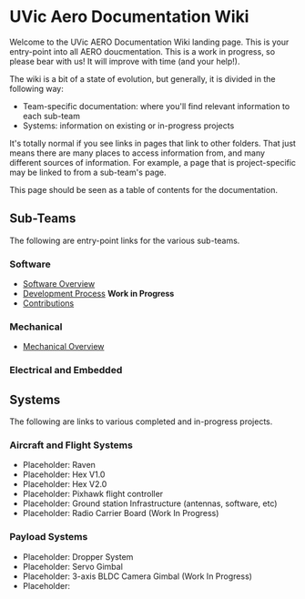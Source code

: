 # UVic Aero Documentation Wiki

Welcome to the UVic AERO Documentation Wiki landing page. This is your entry-point into all AERO doucmentation.
This is a work in progress, so please bear with us! It will improve with time (and your help!).

The wiki is a bit of a state of evolution, but generally, it is divided in the following way:
* Team-specific documentation: where you'll find relevant information to each sub-team
* Systems: information on existing or in-progress projects

It's totally normal if you see links in pages that link to other folders. That just means there are many places to access information from, and many different sources of information. For example, a page that is project-specific may be linked to from a sub-team's page.

This page should be seen as a table of contents for the documentation.

## Sub-Teams
The following are entry-point links for the various sub-teams.

### Software
* [Software Overview](software/overview.md)
* [Development Process]() __Work in Progress__
* [Contributions](software/contributions.md)

### Mechanical
* [Mechanical Overview](mechanical/overview.md)

### Electrical and Embedded

## Systems
The following are links to various completed and in-progress projects.

### Aircraft and Flight Systems
* Placeholder: Raven
* Placeholder: Hex V1.0
* Placeholder: Hex V2.0
* Placeholder: Pixhawk flight controller
* Placeholder: Ground station Infrastructure (antennas, software, etc)
* Placeholder: Radio Carrier Board (Work In Progress)

### Payload Systems
* Placeholder: Dropper System
* Placeholder: Servo Gimbal
* Placeholder: 3-axis BLDC Camera Gimbal (Work In Progress)
* Placeholder: 
